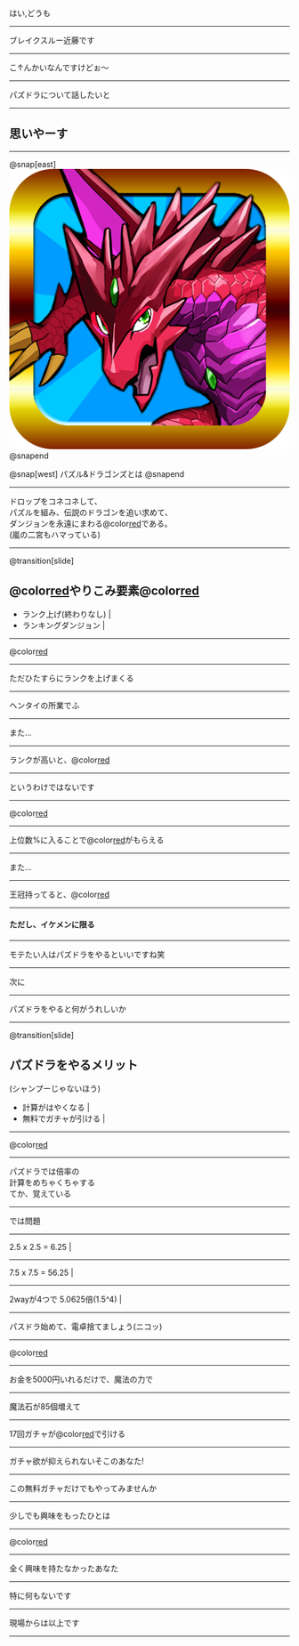 はい,どうも

---

ブレイクスルー近藤です

---

こ↑んかいなんですけどぉ〜

---

パズドラについて話したいと

---

## 思いやーす

---

@snap[east]
<img src="LT-3/assets/icon.png" />
@snapend

@snap[west]
パズル&ドラゴンズとは
@snapend

---

ドロップをコネコネして、<br>
パズルを組み、伝説のドラゴンを追い求めて、<br>
ダンジョンを永遠にまわる@color[red](神ゲー)である。<br>
(嵐の二宮もハマっている)

---

@transition[slide]
## @color[red](♡)やりこみ要素@color[red](♡)
* ランク上げ(終わりなし) |
* ランキングダンジョン |

---

@color[red](ランク上げ)

---

ただひたすらにランクを上げまくる

---

ヘンタイの所業でふ

---

また...

---

ランクが高いと、@color[red](モテる)

---

というわけではないです

---

@color[red](ランキングダンジョン)

---

上位数%に入ることで@color[red](王冠)がもらえる

---

また...

---

王冠持ってると、@color[red](モテます)

---

#### ただし、イケメンに限る

---

モテたい人はパズドラをやるといいですね笑

---

次に

---

パズドラをやると何がうれしいか

---

@transition[slide]
## パズドラをやるメリット <br>
(シャンプーじゃないほう)
* 計算がはやくなる |
* 無料でガチャが引ける |

---

@color[red](計算がはやくなる)

---

パズドラでは倍率の<br>
計算をめちゃくちゃする<br>
てか、覚えている

---

では問題

---

2.5 x 2.5 = 
6.25 |

---

7.5 x 7.5 = 
56.25 |

---

2wayが4つで
5.0625倍(1.5^4) |

---

パスドラ始めて、電卓捨てましょう(ニコッ)

---

@color[red](無料でガチャが引ける)

---

お金を5000円いれるだけで、魔法の力で

---

魔法石が85個増えて

---

17回ガチャが@color[red](無料)で引ける

---

ガチャ欲が抑えられないそこのあなた!

---

この無料ガチャだけでもやってみませんか

---

少しでも興味をもったひとは

---

@color[red](パズドラ始めましょう)

---

全く興味を持たなかったあなた

---

特に何もないです

---

現場からは以上です

---
